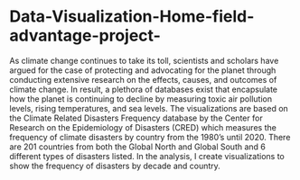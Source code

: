 # Data-Visualization-Home-field-advantage-project-

As climate change continues to take its toll, scientists and scholars have argued for the case of protecting and advocating for the planet through conducting extensive research on the effects, causes, and outcomes of climate change. In result, a plethora of databases exist that encapsulate how the planet is continuing to decline by measuring toxic air pollution levels, rising temperatures, and sea levels.
The visualizations are based on the Climate Related Disasters Frequency database by the Center for Research on the Epidemiology of Disasters (CRED) which measures the frequency of climate disasters by country from the 1980’s until 2020. There are 201 countries from both the Global North and Global South and 6 different types of disasters listed. In the analysis, I create visualizations to show the frequency of disasters by decade and country.
